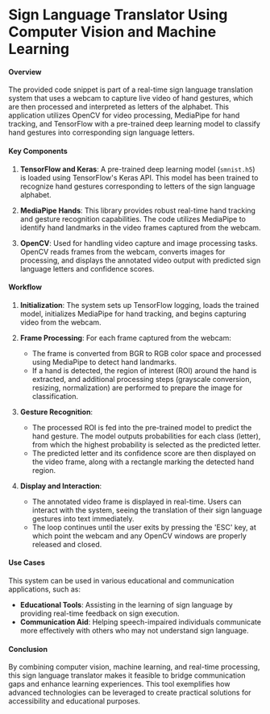 # Sign Language Translator Using Computer Vision and Machine Learning

#### Overview
The provided code snippet is part of a real-time sign language translation system that uses a webcam to capture live video of hand gestures, which are then processed and interpreted as letters of the alphabet. This application utilizes OpenCV for video processing, MediaPipe for hand tracking, and TensorFlow with a pre-trained deep learning model to classify hand gestures into corresponding sign language letters.

#### Key Components

1. **TensorFlow and Keras**: A pre-trained deep learning model (`smnist.h5`) is loaded using TensorFlow's Keras API. This model has been trained to recognize hand gestures corresponding to letters of the sign language alphabet.

2. **MediaPipe Hands**: This library provides robust real-time hand tracking and gesture recognition capabilities. The code utilizes MediaPipe to identify hand landmarks in the video frames captured from the webcam.

3. **OpenCV**: Used for handling video capture and image processing tasks. OpenCV reads frames from the webcam, converts images for processing, and displays the annotated video output with predicted sign language letters and confidence scores.

#### Workflow

1. **Initialization**: The system sets up TensorFlow logging, loads the trained model, initializes MediaPipe for hand tracking, and begins capturing video from the webcam.

2. **Frame Processing**: For each frame captured from the webcam:
   - The frame is converted from BGR to RGB color space and processed using MediaPipe to detect hand landmarks.
   - If a hand is detected, the region of interest (ROI) around the hand is extracted, and additional processing steps (grayscale conversion, resizing, normalization) are performed to prepare the image for classification.

3. **Gesture Recognition**:
   - The processed ROI is fed into the pre-trained model to predict the hand gesture. The model outputs probabilities for each class (letter), from which the highest probability is selected as the predicted letter.
   - The predicted letter and its confidence score are then displayed on the video frame, along with a rectangle marking the detected hand region.

4. **Display and Interaction**:
   - The annotated video frame is displayed in real-time. Users can interact with the system, seeing the translation of their sign language gestures into text immediately.
   - The loop continues until the user exits by pressing the 'ESC' key, at which point the webcam and any OpenCV windows are properly released and closed.

#### Use Cases
This system can be used in various educational and communication applications, such as:
- **Educational Tools**: Assisting in the learning of sign language by providing real-time feedback on sign execution.
- **Communication Aid**: Helping speech-impaired individuals communicate more effectively with others who may not understand sign language.

#### Conclusion
By combining computer vision, machine learning, and real-time processing, this sign language translator makes it feasible to bridge communication gaps and enhance learning experiences. This tool exemplifies how advanced technologies can be leveraged to create practical solutions for accessibility and educational purposes.
